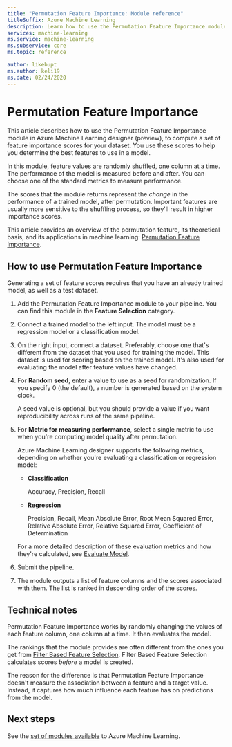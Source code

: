 ```yaml
---
title: "Permutation Feature Importance: Module reference"
titleSuffix: Azure Machine Learning
description: Learn how to use the Permutation Feature Importance module in Azure Machine Learning to compute the permutation feature importance scores of feature variables, given a trained model and a test dataset.
services: machine-learning
ms.service: machine-learning
ms.subservice: core
ms.topic: reference

author: likebupt
ms.author: keli19
ms.date: 02/24/2020
---
```

# Permutation Feature Importance

This article describes how to use the Permutation Feature Importance module in Azure Machine Learning designer (preview), to compute a set of feature importance scores for your dataset. You use these scores to help you determine the best features to use in a model.

In this module, feature values are randomly shuffled, one column at a time. The performance of the model is measured before and after. You can choose one of the standard metrics to measure performance.

The scores that the module returns represent the *change* in the performance of a trained model, after permutation. Important features are usually more sensitive to the shuffling process, so they'll result in higher importance scores. 

This article provides an overview of the permutation feature, its theoretical basis, and its applications in machine learning: [Permutation Feature Importance](https://blogs.technet.com/b/machinelearning/archive/2015/04/14/permutation-feature-importance.aspx).  

## How to use Permutation Feature Importance

Generating a set of feature scores requires that you have an already trained model, as well as a test dataset.  

1.  Add the Permutation Feature Importance module to your pipeline. You can find this module in the **Feature Selection** category. 

2.  Connect a trained model to the left input. The model must be a regression model or a classification model.  

3.  On the right input, connect a dataset. Preferably, choose one that's different from the dataset that you used for training the model. This dataset is used for scoring based on the trained model. It's also used for evaluating the model after feature values have changed.  

4.  For **Random seed**, enter a value to use as a seed for randomization. If you specify 0 (the default), a number is generated based on the system clock.

     A seed value is optional, but you should provide a value if you want reproducibility across runs of the same pipeline.  

5.  For **Metric for measuring performance**, select a single metric to use when you're computing model quality after permutation.  

     Azure Machine Learning designer supports the following metrics, depending on whether you're evaluating a classification or regression model:  

    -   **Classification**

        Accuracy, Precision, Recall  

    -   **Regression**

        Precision, Recall, Mean Absolute Error, Root Mean Squared Error, Relative Absolute Error, Relative Squared Error, Coefficient of Determination  

     For a more detailed description of these evaluation metrics and how they're calculated, see [Evaluate Model](evaluate-model.md).  

6.  Submit the pipeline.  

7.  The module outputs a list of feature columns and the scores associated with them. The list is ranked in descending order of the scores.  


##  Technical notes

Permutation Feature Importance works by randomly changing the values of each feature column, one column at a time. It then evaluates the model. 

The rankings that the module provides are often different from the ones you get from [Filter Based Feature Selection](filter-based-feature-selection.md). Filter Based Feature Selection calculates scores *before* a model is created. 

The reason for the difference is that Permutation Feature Importance doesn't measure the association between a feature and a target value. Instead, it captures how much influence each feature has on predictions from the model.
  
## Next steps

See the [set of modules available](module-reference.md) to Azure Machine Learning. 
